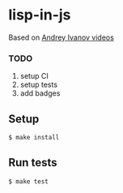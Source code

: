# lisp-in-js

Based on [Andrey Ivanov videos](https://www.youtube.com/watch?v=_qSiiEp4xFE&list=PLvEhqHVS-lc-EUGuFaS5dBa5cNELMzBy4)


### TODO
1. setup CI
2. setup tests
3. add badges

## Setup

```sh
$ make install
```

## Run tests

```sh
$ make test
```
